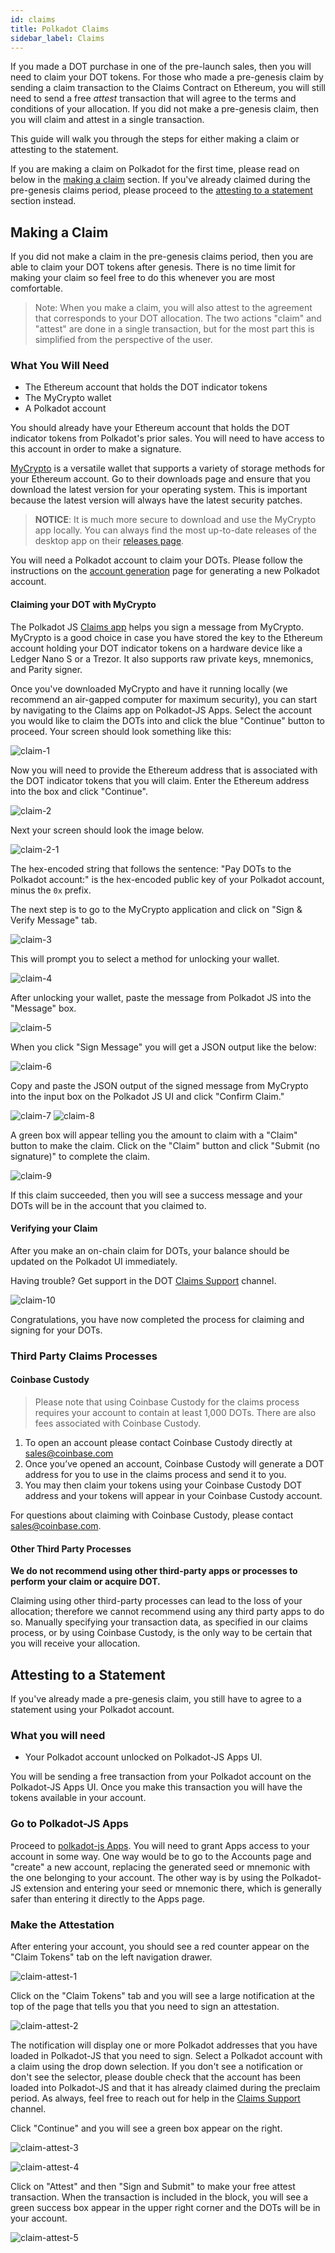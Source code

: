 ```yaml
---
id: claims
title: Polkadot Claims
sidebar_label: Claims
---
```


If you made a DOT purchase in one of the pre-launch sales, then you will need to claim your DOT
tokens. For those who made a pre-genesis claim by sending a claim transaction to the Claims Contract
on Ethereum, you will still need to send a free _attest_ transaction that will agree to the terms
and conditions of your allocation. If you did not make a pre-genesis claim, then you will claim and
attest in a single transaction.

This guide will walk you through the steps for either making a claim or attesting to the statement.

If you are making a claim on Polkadot for the first time, please read on below in the
[making a claim](#making-a-claim) section. If you've already claimed during the pre-genesis claims
period, please proceed to the [attesting to a statement](#attesting-to-a-statement) section instead.

## Making a Claim

If you did not make a claim in the pre-genesis claims period, then you are able to claim your DOT
tokens after genesis. There is no time limit for making your claim so feel free to do this whenever
you are most comfortable.

> Note: When you make a claim, you will also attest to the agreement that corresponds to your DOT
> allocation. The two actions "claim" and "attest" are done in a single transaction, but for the
> most part this is simplified from the perspective of the user.

### What You Will Need

- The Ethereum account that holds the DOT indicator tokens
- The MyCrypto wallet
- A Polkadot account

You should already have your Ethereum account that holds the DOT indicator tokens from Polkadot's
prior sales. You will need to have access to this account in order to make a signature.

[MyCrypto][] is a versatile wallet that supports a variety of storage methods for your Ethereum
account. Go to their downloads page and ensure that you download the latest version for your
operating system. This is important because the latest version will always have the latest security
patches.

> **NOTICE**: It is much more secure to download and use the MyCrypto app locally. You can always
> find the most up-to-date releases of the desktop app on their [releases page][mycrypto].

You will need a Polkadot account to claim your DOTs. Please follow the instructions
on the [account generation][] page for generating a new Polkadot account.

#### Claiming your DOT with MyCrypto

The Polkadot JS [Claims app][] helps you sign a message from MyCrypto. MyCrypto is a good choice in
case you have stored the key to the Ethereum account holding your DOT indicator tokens on a hardware
device like a Ledger Nano S or a Trezor. It also supports raw private keys, mnemonics, and Parity
signer.

Once you've downloaded MyCrypto and have it running locally (we recommend an air-gapped computer for
maximum security), you can start by navigating to the Claims app on Polkadot-JS Apps. Select the
account you would like to claim the DOTs into and click the blue "Continue" button to proceed. Your
screen should look something like this:

![claim-1](assets/new-claims/claim-1.png)

Now you will need to provide the Ethereum address that is associated with the DOT indicator tokens
that you will claim. Enter the Ethereum address into the box and click "Continue".

![claim-2](assets/new-claims/claim-2.png)

Next your screen should look the image below.

![claim-2-1](assets/new-claims/claim-2-1.png)

The hex-encoded string that follows the sentence: "Pay DOTs to the Polkadot account:" is the
hex-encoded public key of your Polkadot account, minus the `0x` prefix.

The next step is to go to the MyCrypto application and click on "Sign & Verify Message" tab.

![claim-3](assets/new-claims/claim-3.png)

This will prompt you to select a method for unlocking your wallet.

![claim-4](assets/new-claims/claim-4.png)

After unlocking your wallet, paste the message from Polkadot JS into the "Message" box.

![claim-5](assets/new-claims/claim-5.png)

When you click "Sign Message" you will get a JSON output like the below:

![claim-6](assets/new-claims/claim-6.png)

Copy and paste the JSON output of the signed message from MyCrypto into the input box on the
Polkadot JS UI and click "Confirm Claim."

![claim-7](assets/new-claims/claim-7.png) ![claim-8](assets/new-claims/claim-8.png)

A green box will appear telling you the amount to claim with a "Claim" button to make the claim.
Click on the "Claim" button and click "Submit (no signature)" to complete the claim.

![claim-9](assets/new-claims/claim-9.png)

If this claim succeeded, then you will see a success message and your DOTs will be in the account
that you claimed to.

#### Verifying your Claim

After you make an on-chain claim for DOTs, your balance should be updated on the Polkadot UI
immediately.

Having trouble? Get support in the DOT [Claims Support][] channel.

![claim-10](assets/new-claims/claim-10.png)

Congratulations, you have now completed the process for claiming and signing for your DOTs.

### Third Party Claims Processes

#### Coinbase Custody

> Please note that using Coinbase Custody for the claims process requires your account to contain at
> least 1,000 DOTs. There are also fees associated with Coinbase Custody.

1. To open an account please contact Coinbase Custody directly at sales@coinbase.com
1. Once you’ve opened an account, Coinbase Custody will generate a DOT address for you to use in the
   claims process and send it to you.
1. You may then claim your tokens using your Coinbase Custody DOT address and your tokens will
   appear in your Coinbase Custody account.

For questions about claiming with Coinbase Custody, please contact sales@coinbase.com.

#### Other Third Party Processes

**We do not recommend using other third-party apps or processes to perform your claim or acquire
DOT.**

Claiming using other third-party processes can lead to the loss of your allocation; therefore we
cannot recommend using any third party apps to do so. Manually specifying your transaction data, as
specified in our claims process, or by using Coinbase Custody, is the only way to be certain that
you will receive your allocation.

## Attesting to a Statement

If you've already made a pre-genesis claim, you still have to agree to a statement using your
Polkadot account.

### What you will need

- Your Polkadot account unlocked on Polkadot-JS Apps UI.

You will be sending a free transaction from your Polkadot account on the Polkadot-JS Apps UI. Once
you make this transaction you will have the tokens available in your account.

### Go to Polkadot-JS Apps

Proceed to [polkadot-js Apps][claims app]. You will need to grant Apps access to your account in
some way. One way would be to go to the Accounts page and "create" a new account, replacing the
generated seed or mnemonic with the one belonging to your account. The other way is by using the
Polkadot-JS extension and entering your seed or mnemonic there, which is generally safer than
entering it directly to the Apps page.

### Make the Attestation

After entering your account, you should see a red counter appear on the "Claim Tokens" tab on the
left navigation drawer.

![claim-attest-1](assets/new-claims/new-attest-1.png)

Click on the "Claim Tokens" tab and you will see a large notification at the top of the page that
tells you that you need to sign an attestation.

![claim-attest-2](assets/new-claims/new-attest-2.png)

The notification will display one or more Polkadot addresses that you have loaded in Polkadot-JS
that you need to sign. Select a Polkadot account with a claim using the drop down selection. If you
don't see a notification or don't see the selector, please double check that the account has been
loaded into Polkadot-JS and that it has already claimed during the preclaim period. As always, feel
free to reach out for help in the [Claims Support][] channel.

Click "Continue" and you will see a green box appear on the right.

![claim-attest-3](assets/new-claims/new-attest-3.png)

![claim-attest-4](assets/new-claims/new-attest-4.png)

Click on "Attest" and then "Sign and Submit" to make your free attest transaction. When the
transaction is included in the block, you will see a green success box appear in the upper right
corner and the DOTs will be in your account.

![claim-attest-5](assets/new-claims/new-attest-5.png)

[mycrypto]: https://download.mycrypto.com/
[account generation]: learn-account-generation
[claims app]: https://polkadot.js.org/apps/#/claims
[claims support]:
  https://riot.im/app/#/room/!kwIkVteRpPRjjTyvTe:web3.foundation?via=web3.foundation&via=matrix.org&via=matrix.parity.io
